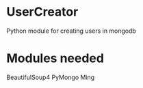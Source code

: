 UserCreator
===========

Python module for creating users in mongodb

Modules needed
===============
BeautifulSoup4
PyMongo
Ming

